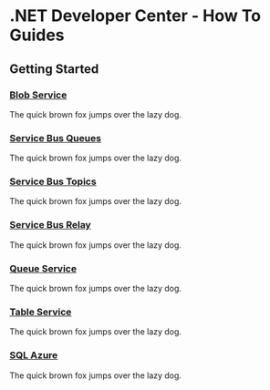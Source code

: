 # .NET Developer Center - How To Guides #

## Getting Started ##

### [Blob Service](/en-us/develop/net/how-to-guides/blob-storage/ "Blob Service") ###
The quick brown fox jumps over the lazy dog.

### [Service Bus Queues](/en-us/develop/net/how-to-guides/service-bus-queues/ "Service Bus Queues") ###
The quick brown fox jumps over the lazy dog.

### [Service Bus Topics](/en-us/develop/net/how-to-guides/service-bus-topics/ "Service Bus Topics") ###
The quick brown fox jumps over the lazy dog.

### [Service Bus Relay](/en-us/develop/net/how-to-guides/service-bus-relay/ "Service Bus Relay") ###
The quick brown fox jumps over the lazy dog.

### [Queue Service](/en-us/develop/net/how-to-guides/queue-service/ "Queue Service") ###
The quick brown fox jumps over the lazy dog.

### [Table Service](/en-us/develop/net/how-to-guides/table-services/ "Table Service") ###
The quick brown fox jumps over the lazy dog.

### [SQL Azure](/en-us/develop/net/how-to-guides/sql-azure/ "SQL Azure") ###
The quick brown fox jumps over the lazy dog.


